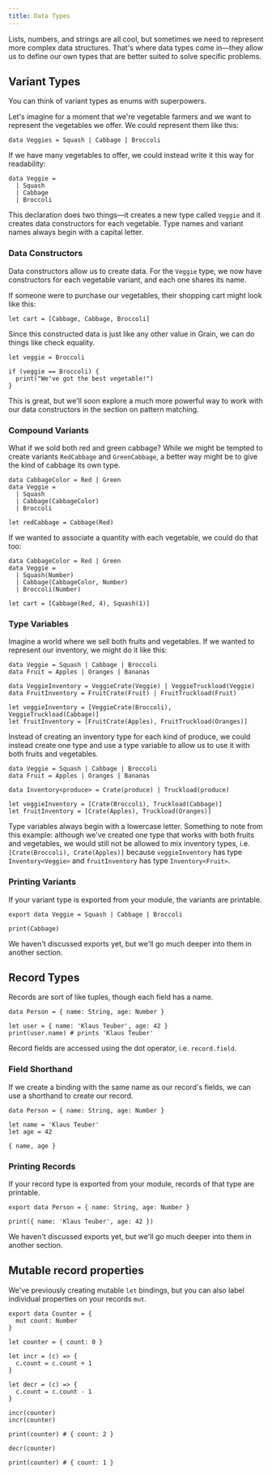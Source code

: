 ```yaml
---
title: Data Types
---
```


Lists, numbers, and strings are all cool, but sometimes we need to represent more complex data structures. That's where data types come in—they allow us to define our own types that are better suited to solve specific problems.

## Variant Types

You can think of variant types as enums with superpowers.

Let's imagine for a moment that we're vegetable farmers and we want to represent the vegetables we offer. We could represent them like this:

```grain
data Veggies = Squash | Cabbage | Broccoli
```

If we have many vegetables to offer, we could instead write it this way for readability:

```grain
data Veggie =
  | Squash
  | Cabbage
  | Broccoli
```

This declaration does two things—it creates a new type called `Veggie` and it creates data constructors for each vegetable. Type names and variant names always begin with a capital letter.

### Data Constructors

Data constructors allow us to create data. For the `Veggie` type, we now have constructors for each vegetable variant, and each one shares its name.

If someone were to purchase our vegetables, their shopping cart might look like this:

```grain
let cart = [Cabbage, Cabbage, Broccoli]
```

Since this constructed data is just like any other value in Grain, we can do things like check equality.

```grain
let veggie = Broccoli

if (veggie == Broccoli) {
  print("We've got the best vegetable!")
}
```

This is great, but we'll soon explore a much more powerful way to work with our data constructors in the section on pattern matching.

### Compound Variants

What if we sold both red and green cabbage? While we might be tempted to create variants `RedCabbage` and `GreenCabbage`, a better way might be to give the kind of cabbage its own type.

```grain
data CabbageColor = Red | Green
data Veggie =
  | Squash
  | Cabbage(CabbageColor)
  | Broccoli

let redCabbage = Cabbage(Red)
```

If we wanted to associate a quantity with each vegetable, we could do that too:

```grain
data CabbageColor = Red | Green
data Veggie =
  | Squash(Number)
  | Cabbage(CabbageColor, Number)
  | Broccoli(Number)

let cart = [Cabbage(Red, 4), Squash(1)]
```

### Type Variables

Imagine a world where we sell both fruits and vegetables. If we wanted to represent our inventory, we might do it like this:

```grain
data Veggie = Squash | Cabbage | Broccoli
data Fruit = Apples | Oranges | Bananas

data VeggieInventory = VeggieCrate(Veggie) | VeggieTruckload(Veggie)
data FruitInventory = FruitCrate(Fruit) | FruitTruckload(Fruit)

let veggieInventory = [VeggieCrate(Broccoli), VeggieTruckload(Cabbage)]
let fruitInventory = [FruitCrate(Apples), FruitTruckload(Oranges)]
```

Instead of creating an inventory type for each kind of produce, we could instead create one type and use a type variable to allow us to use it with both fruits and vegetables.

```grain
data Veggie = Squash | Cabbage | Broccoli
data Fruit = Apples | Oranges | Bananas

data Inventory<produce> = Crate(produce) | Truckload(produce)

let veggieInventory = [Crate(Broccoli), Truckload(Cabbage)]
let fruitInventory = [Crate(Apples), Truckload(Oranges)]
```

Type variables always begin with a lowercase letter. Something to note from this example: although we've created one type that works with both fruits and vegetables, we would still not be allowed to mix inventory types, i.e. `[Crate(Broccoli), Crate(Apples)]` because `veggieInventory` has type `Inventory<Veggie>` and `fruitInventory` has type `Inventory<Fruit>`.

### Printing Variants

If your variant type is exported from your module, the variants are printable.

```grain
export data Veggie = Squash | Cabbage | Broccoli

print(Cabbage)
```

We haven't discussed exports yet, but we'll go much deeper into them in another section.

## Record Types

Records are sort of like tuples, though each field has a name.

```grain
data Person = { name: String, age: Number }

let user = { name: 'Klaus Teuber', age: 42 }
print(user.name) # prints 'Klaus Teuber'
```

Record fields are accessed using the dot operator, i.e. `record.field`.

### Field Shorthand

If we create a binding with the same name as our record's fields, we can use a shorthand to create our record.

```grain
data Person = { name: String, age: Number }

let name = 'Klaus Teuber'
let age = 42

{ name, age }
```

### Printing Records

If your record type is exported from your module, records of that type are printable.

```grain
export data Person = { name: String, age: Number }

print({ name: 'Klaus Teuber', age: 42 })
```

We haven't discussed exports yet, but we'll go much deeper into them in another section.

## Mutable record properties

We've previously creating mutable `let` bindings, but you can also label individual properties on your records `mut`.

```grain
export data Counter = {
  mut count: Number
}

let counter = { count: 0 }

let incr = (c) => {
  c.count = c.count + 1
}

let decr = (c) => {
  c.count = c.count - 1
}

incr(counter)
incr(counter)

print(counter) # { count: 2 }

decr(counter)

print(counter) # { count: 1 }
```
